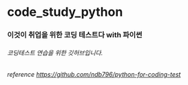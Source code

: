 # code_study_python
### 이것이 취업을 위한 코딩 테스트다 with 파이썬
###### 코딩테스트 연습을 위한 깃허브입니다.
###### reference https://github.com/ndb796/python-for-coding-test
